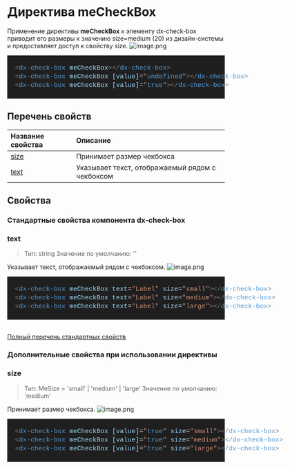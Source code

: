 # Директива meCheckBox

Применение директивы **meCheckBox** к элементу dx-check-box приводит его размеры к значению size=medium (20) из дизайн-системы и предоставляет доступ к свойству size.
![image.png](/.attachments/image-190c1b32-4adf-49ec-8219-0bc0e2e80c5d.png)

<DIV style="color: #cccccc;background-color: #1f1f1f;font-family: Consolas, 'Courier New', monospace;font-weight: normal;font-size: 15px;line-height: 20px;white-space: pre"><BR/><DIV><SPAN style="color: #cccccc">&#160; </SPAN><SPAN style="color: #808080">&lt;</SPAN><SPAN style="color: #569cd6">dx-check-box</SPAN><SPAN style="color: #cccccc"> </SPAN><SPAN style="color: #9cdcfe">meCheckBox</SPAN><SPAN style="color: #808080">&gt;&lt;/</SPAN><SPAN style="color: #569cd6">dx-check-box</SPAN><SPAN style="color: #808080">&gt;</SPAN></DIV><DIV><SPAN style="color: #cccccc">&#160; </SPAN><SPAN style="color: #808080">&lt;</SPAN><SPAN style="color: #569cd6">dx-check-box</SPAN><SPAN style="color: #cccccc"> </SPAN><SPAN style="color: #9cdcfe">meCheckBox</SPAN><SPAN style="color: #cccccc"> </SPAN><SPAN style="color: #9cdcfe">[value]</SPAN><SPAN style="color: #cccccc">=</SPAN><SPAN style="color: #ce9178">"</SPAN><SPAN style="color: #569cd6">undefined</SPAN><SPAN style="color: #ce9178">"</SPAN><SPAN style="color: #808080">&gt;&lt;/</SPAN><SPAN style="color: #569cd6">dx-check-box</SPAN><SPAN style="color: #808080">&gt;</SPAN></DIV><DIV><SPAN style="color: #cccccc">&#160; </SPAN><SPAN style="color: #808080">&lt;</SPAN><SPAN style="color: #569cd6">dx-check-box</SPAN><SPAN style="color: #cccccc"> </SPAN><SPAN style="color: #9cdcfe">meCheckBox</SPAN><SPAN style="color: #cccccc"> </SPAN><SPAN style="color: #9cdcfe">[value]</SPAN><SPAN style="color: #cccccc">=</SPAN><SPAN style="color: #ce9178">"</SPAN><SPAN style="color: #569cd6">true</SPAN><SPAN style="color: #ce9178">"</SPAN><SPAN style="color: #808080">&gt;&lt;/</SPAN><SPAN style="color: #569cd6">dx-check-box</SPAN><SPAN style="color: #808080">&gt;</SPAN></DIV><BR/></DIV>

## Перечень свойств

| Название свойства | Описание                                        |
| :---------------- | :---------------------------------------------- |
| [size](#size)     | Принимает размер чекбокса                       |
| [text](#text)     | Указывает текст, отображаемый рядом с чекбоксом |

## Свойства

### Стандартные свойства компонента dx-check-box

<h3 id="text">text</h3>

> Тип: string
> Значение по умолчанию: ''

Указывает текст, отображаемый рядом с чекбоксом.
![image.png](/.attachments/image-bfc077f6-84fb-4e32-ad7d-6e62c316b0b2.png)

<DIV style="color: #cccccc;background-color: #1f1f1f;font-family: Consolas, 'Courier New', monospace;font-weight: normal;font-size: 15px;line-height: 20px;white-space: pre"><BR/><DIV><SPAN style="color: #cccccc">&#160; </SPAN><SPAN style="color: #808080">&lt;</SPAN><SPAN style="color: #569cd6">dx-check-box</SPAN><SPAN style="color: #cccccc"> </SPAN><SPAN style="color: #9cdcfe">meCheckBox</SPAN><SPAN style="color: #cccccc"> </SPAN><SPAN style="color: #9cdcfe">text</SPAN><SPAN style="color: #cccccc">=</SPAN><SPAN style="color: #ce9178">"Label"</SPAN><SPAN style="color: #cccccc"> </SPAN><SPAN style="color: #9cdcfe">size</SPAN><SPAN style="color: #cccccc">=</SPAN><SPAN style="color: #ce9178">"small"</SPAN><SPAN style="color: #808080">&gt;&lt;/</SPAN><SPAN style="color: #569cd6">dx-check-box</SPAN><SPAN style="color: #808080">&gt;</SPAN></DIV><DIV><SPAN style="color: #cccccc">&#160; </SPAN><SPAN style="color: #808080">&lt;</SPAN><SPAN style="color: #569cd6">dx-check-box</SPAN><SPAN style="color: #cccccc"> </SPAN><SPAN style="color: #9cdcfe">meCheckBox</SPAN><SPAN style="color: #cccccc"> </SPAN><SPAN style="color: #9cdcfe">text</SPAN><SPAN style="color: #cccccc">=</SPAN><SPAN style="color: #ce9178">"Label"</SPAN><SPAN style="color: #cccccc"> </SPAN><SPAN style="color: #9cdcfe">size</SPAN><SPAN style="color: #cccccc">=</SPAN><SPAN style="color: #ce9178">"medium"</SPAN><SPAN style="color: #808080">&gt;&lt;/</SPAN><SPAN style="color: #569cd6">dx-check-box</SPAN><SPAN style="color: #808080">&gt;</SPAN></DIV><DIV><SPAN style="color: #cccccc">&#160; </SPAN><SPAN style="color: #808080">&lt;</SPAN><SPAN style="color: #569cd6">dx-check-box</SPAN><SPAN style="color: #cccccc"> </SPAN><SPAN style="color: #9cdcfe">meCheckBox</SPAN><SPAN style="color: #cccccc"> </SPAN><SPAN style="color: #9cdcfe">text</SPAN><SPAN style="color: #cccccc">=</SPAN><SPAN style="color: #ce9178">"Label"</SPAN><SPAN style="color: #cccccc"> </SPAN><SPAN style="color: #9cdcfe">size</SPAN><SPAN style="color: #cccccc">=</SPAN><SPAN style="color: #ce9178">"large"</SPAN><SPAN style="color: #808080">&gt;&lt;/</SPAN><SPAN style="color: #569cd6">dx-check-box</SPAN><SPAN style="color: #808080">&gt;</SPAN></DIV><BR/></DIV>

<br>

[Полный перечень стандартных свойств](https://js.devexpress.com/Angular/Documentation/ApiReference/UI_Components/dxCheckBox/)

### Дополнительные свойства при использовании директивы

<h3 id="size">size</h3>

> Тип: MeSize = 'small' | 'medium' | 'large'
> Значение по умолчанию: 'medium'

Принимает размер чекбокса.
![image.png](/.attachments/image-4c7a0e52-9d59-46d8-82fe-8f1378dae27e.png)

<DIV style="color: #cccccc;background-color: #1f1f1f;font-family: Consolas, 'Courier New', monospace;font-weight: normal;font-size: 15px;line-height: 20px;white-space: pre"><BR/><DIV><SPAN style="color: #cccccc">&#160; </SPAN><SPAN style="color: #808080">&lt;</SPAN><SPAN style="color: #569cd6">dx-check-box</SPAN><SPAN style="color: #cccccc"> </SPAN><SPAN style="color: #9cdcfe">meCheckBox</SPAN><SPAN style="color: #cccccc"> </SPAN><SPAN style="color: #9cdcfe">[value]</SPAN><SPAN style="color: #cccccc">=</SPAN><SPAN style="color: #ce9178">"</SPAN><SPAN style="color: #569cd6">true</SPAN><SPAN style="color: #ce9178">"</SPAN><SPAN style="color: #cccccc"> </SPAN><SPAN style="color: #9cdcfe">size</SPAN><SPAN style="color: #cccccc">=</SPAN><SPAN style="color: #ce9178">"small"</SPAN><SPAN style="color: #808080">&gt;&lt;/</SPAN><SPAN style="color: #569cd6">dx-check-box</SPAN><SPAN style="color: #808080">&gt;</SPAN></DIV><DIV><SPAN style="color: #cccccc">&#160; </SPAN><SPAN style="color: #808080">&lt;</SPAN><SPAN style="color: #569cd6">dx-check-box</SPAN><SPAN style="color: #cccccc"> </SPAN><SPAN style="color: #9cdcfe">meCheckBox</SPAN><SPAN style="color: #cccccc"> </SPAN><SPAN style="color: #9cdcfe">[value]</SPAN><SPAN style="color: #cccccc">=</SPAN><SPAN style="color: #ce9178">"</SPAN><SPAN style="color: #569cd6">true</SPAN><SPAN style="color: #ce9178">"</SPAN><SPAN style="color: #cccccc"> </SPAN><SPAN style="color: #9cdcfe">size</SPAN><SPAN style="color: #cccccc">=</SPAN><SPAN style="color: #ce9178">"medium"</SPAN><SPAN style="color: #808080">&gt;&lt;/</SPAN><SPAN style="color: #569cd6">dx-check-box</SPAN><SPAN style="color: #808080">&gt;</SPAN></DIV><DIV><SPAN style="color: #cccccc">&#160; </SPAN><SPAN style="color: #808080">&lt;</SPAN><SPAN style="color: #569cd6">dx-check-box</SPAN><SPAN style="color: #cccccc"> </SPAN><SPAN style="color: #9cdcfe">meCheckBox</SPAN><SPAN style="color: #cccccc"> </SPAN><SPAN style="color: #9cdcfe">[value]</SPAN><SPAN style="color: #cccccc">=</SPAN><SPAN style="color: #ce9178">"</SPAN><SPAN style="color: #569cd6">true</SPAN><SPAN style="color: #ce9178">"</SPAN><SPAN style="color: #cccccc"> </SPAN><SPAN style="color: #9cdcfe">size</SPAN><SPAN style="color: #cccccc">=</SPAN><SPAN style="color: #ce9178">"large"</SPAN><SPAN style="color: #808080">&gt;&lt;/</SPAN><SPAN style="color: #569cd6">dx-check-box</SPAN><SPAN style="color: #808080">&gt;</SPAN></DIV><BR/></DIV>
